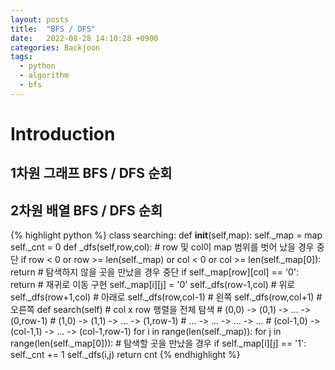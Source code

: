```yaml
---
layout: posts
title:  "BFS / DFS"
date:   2022-08-28 14:10:28 +0900
categories: Backjoon
tags:
  - python
  - algorithm
  - bfs
---
```


# Introduction

## 1차원 그래프 BFS / DFS 순회

## 2차원 배열 BFS / DFS 순회

{% highlight python %}
class searching:
  def __init__(self,map):
    self._map = map
    self._cnt = 0
  def _dfs(self,row,col):
    # row 및 col이 map 범위를 벗어 났을 경우 중단
    if row < 0 or row >= len(self._map) or col < 0 or col >= len(self._map[0]):
      return
    # 탐색하지 않을 곳을 만났을 경우 중단
    if self._map[row][col] == '0':
      return
    # 재귀로 이동 구현
    self._map[i][j] = '0'
    self._dfs(row-1,col)        # 위로
    self._dfs(row+1,col)        # 아래로
    self._dfs(row,col-1)        # 왼쪽
    self._dfs(row,col+1)        # 오른쪽
  def search(self)
    # col x row 행렬을 전체 탐색
    #   (0,0)   ->   (0,1)   -> ... -> (0,row-1)
    #   (1,0)   ->   (1,1)   -> ... -> (1,row-1)
    #    ...    ->    ...    -> ... ->    ...
    # (col-1,0) -> (col-1,1) -> ... -> (col-1,row-1)
    for i in range(len(self._map)):
      for j in range(len(self._map[0])):
        # 탐색할 곳을 만났을 경우
        if self._map[i][j] == '1':
          self._cnt += 1
          self._dfs(i,j)
    return cnt
{% endhighlight %}